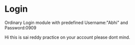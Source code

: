 # Login
Ordinary Login module with predefined Username:"Abhi" and Password:0909

Hi this is sai reddy practice on your account please dont mind.
